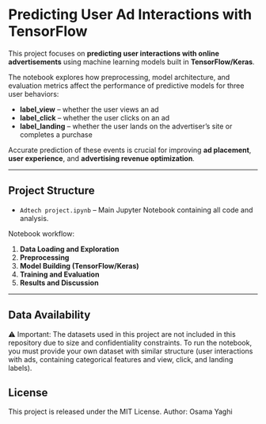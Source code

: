 # Predicting User Ad Interactions with TensorFlow  

This project focuses on **predicting user interactions with online advertisements** using machine learning models built in **TensorFlow/Keras**.  

The notebook explores how preprocessing, model architecture, and evaluation metrics affect the performance of predictive models for three user behaviors:  
- **label_view** – whether the user views an ad  
- **label_click** – whether the user clicks on an ad  
- **label_landing** – whether the user lands on the advertiser’s site or completes a purchase  

Accurate prediction of these events is crucial for improving **ad placement**, **user experience**, and **advertising revenue optimization**.  

---

## Project Structure  

- `Adtech project.ipynb` – Main Jupyter Notebook containing all code and analysis.  

Notebook workflow:  
1. **Data Loading and Exploration**  
2. **Preprocessing**  
3. **Model Building (TensorFlow/Keras)**  
4. **Training and Evaluation**  
5. **Results and Discussion**  

---

## Data Availability

⚠️ Important: The datasets used in this project are not included in this repository due to size and confidentiality constraints.
To run the notebook, you must provide your own dataset with similar structure (user interactions with ads, containing categorical features and view, click, and landing labels).

## License
This project is released under the MIT License.
Author:
Osama Yaghi
